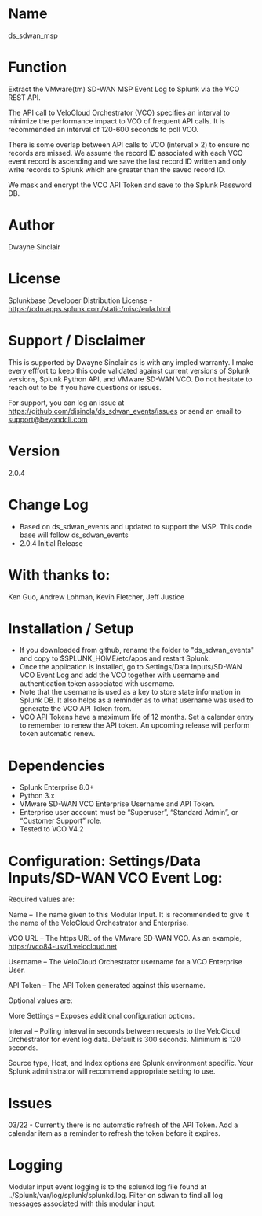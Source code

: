 # Name
ds_sdwan_msp

# Function

Extract the VMware(tm) SD-WAN MSP Event Log to Splunk via the VCO REST API. 

The API call to VeloCloud Orchestrator (VCO) specifies an interval to minimize the performance impact to VCO of frequent API calls. It is recommended an interval of 120-600 seconds to poll VCO.

There is some overlap between API calls to VCO (interval x 2) to ensure no records are missed. We assume the record ID associated with each VCO event record is ascending and we save the last record ID written and only write records to Splunk which are greater than the saved record ID.

We mask and encrypt the VCO API Token and save to the Splunk Password DB.

# Author
Dwayne Sinclair

# License
Splunkbase Developer Distribution License - https://cdn.apps.splunk.com/static/misc/eula.html

# Support / Disclaimer
This is supported by Dwayne Sinclair as is with any impled warranty. I make every efffort to keep this code validated against current versions of Splunk versions, Splunk Python API, and VMware SD-WAN VCO. Do not hesitate to reach out to be if you have questions or issues.

For support, you can log an issue at https://github.com/djsincla/ds_sdwan_events/issues or send an email to support@beyondcli.com

# Version
2.0.4

# Change Log
- Based on ds_sdwan_events and updated to support the MSP. This code base will follow ds_sdwan_events
- 2.0.4 Initial Release

# With thanks to:
Ken Guo, Andrew Lohman, Kevin Fletcher, Jeff Justice

# Installation / Setup
- If you downloaded from github, rename the folder to "ds_sdwan_events" and copy to $SPLUNK_HOME/etc/apps and restart Splunk.
- Once the application is installed, go to Settings/Data Inputs/SD-WAN VCO Event Log and add the VCO together with username and authentication token associated with username. 
- Note that the username is used as a key to store state information in Splunk DB. It also helps as a reminder as to what username was used to generate the VCO API Token from.
- VCO API Tokens have a maximum life of 12 months. Set a calendar entry to remember to renew the API token. An upcoming release will perform token automatic renew.  

# Dependencies
-	Splunk Enterprise 8.0+
-	Python 3.x
-	VMware SD-WAN VCO Enterprise Username and API Token.
-	Enterprise user account must be “Superuser”, “Standard Admin”, or “Customer Support” role.
-   Tested to VCO V4.2

# Configuration: Settings/Data Inputs/SD-WAN VCO Event Log:

Required values are:

Name – The name given to this Modular Input. It is recommended to give it the name of the VeloCloud Orchestrator and Enterprise.

VCO URL – The https URL of the VMware SD-WAN VCO. As an example, https://vco84-usvi1.velocloud.net

Username – The VeloCloud Orchestrator username for a VCO Enterprise User.

API Token – The API Token generated against this username.

Optional values are:

More Settings – Exposes additional configuration options. 

Interval – Polling interval in seconds between requests to the VeloCloud Orchestrator for event log data. Default is 300 seconds. Minimum is 120 seconds.

Source type, Host, and Index options are Splunk environment specific. Your Splunk administrator will recommend appropriate setting to use. 

# Issues
03/22 - Currently there is no automatic refresh of the API Token. Add a calendar item as a reminder to refresh the token before it expires.

# Logging
Modular input event logging is to the splunkd.log file found at ../Splunk/var/log/splunk/splunkd.log. Filter on sdwan to find all log messages associated with this modular input.
